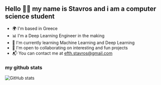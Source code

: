 ## Hello 👋🏻 my name is Stavros and i am a computer science student

- 🌍 I'm based in Greece
- 📊 I'm a Deep Learning Engineer in the making
- 🧠 I'm currently learning Machine Learning and Deep Learning
- 👾 I'm open to collaborating on interesting and fun projects
- 📬 You can contact me at efth.stavros@gmail.com

### my github stats
![GitHub stats](https://github-readme-stats.vercel.app/api?username=ArcaneIrvine&show_icons=true&theme=tokyonight&hide=contribs)
